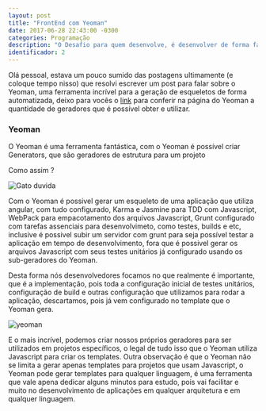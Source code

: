 ```yaml
---
layout: post
title: "FrontEnd com Yeoman"
date: 2017-06-28 22:43:00 -0300
categories: Programação
description: "O Desafio para quem desenvolve, é desenvolver de forma fácil e divertida"
identificador: 2
---
```



Olá pessoal, estava um pouco sumido das postagens ultimamente (e coloque tempo nisso) que resolvi escrever um post para falar sobre o Yeoman, uma ferramenta incrível para a geração de esqueletos de forma automatizada, deixo para vocês o [link](http://yeoman.io) para conferir na página do Yeoman a quantidade de geradores que é possível obter e utilizar.

### Yeoman

O Yeoman é uma ferramenta fantástica, com o Yeoman é possível criar Generators, que são geradores de estrutura para um projeto

Como assim ?

![Gato duvida](https://alcoolgel.files.wordpress.com/2010/06/duvidas.jpg)

Com o Yeoman é possivel gerar um esqueleto de uma aplicação que utiliza angular, com tudo configurado, Karma e Jasmine para TDD com Javascript, WebPack para empacotamento dos arquivos Javascript, Grunt configurado com tarefas assenciais para desenvolvimeto, como testes, builds e etc, inclusive é possivel subir um servidor com grunt para seja possível testar a aplicação em tempo de desenvolvimento, fora que é possivel gerar os arquivos Javascript com seus testes unitários já configurado usando os sub-geradores do Yeoman.

Desta forma nós desenvolvedores focamos no que realmente é importante, que é a implementação, pois toda a configuração inicial de testes unitários, configuração de build e outras configuração que utilizamos para rodar a aplicação, descartamos, pois já vem configurado no template que o Yeoman gera.

![yeoman](http://yeoman.io/static/illustration-home-inverted.91b07808be.png)

E o mais incrível, podemos criar nossos próprios geradores para ser utilizados em projetos específicos, o legal de tudo isso que o Yeoman utiliza Javascript para criar os templates. Outra observação é que o Yeoman não se limita a gerar apenas templates para projetos que usam Javascript, o Yeoman pode gerar templates para qualquer linguagem, é uma ferramenta que vale apena dedicar alguns minutos para estudo, pois vai facilitar e muito no desenvolvimento de aplicações em qualquer arquitetura e em qualquer linguagem.

 


